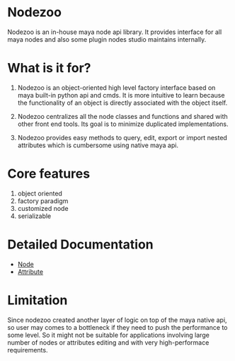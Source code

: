 # Nodezoo

Nodezoo is an in-house maya node api library. It provides interface for all maya nodes and also some plugin nodes studio maintains internally.   

# What is it for?

1. Nodezoo is an object-oriented high level factory interface based on
maya built-in python api and cmds. It is more intuitive to learn 
because the functionality of an object is directly associated with
 the object itself.

2. Nodezoo centralizes all the node classes and functions and shared with other
 front end tools. Its goal is to minimize duplicated implementations. 

3. Nodezoo provides easy methods to query, edit, export or import 
nested attributes which is cumbersome using native maya api.

# Core features

1. object oriented
2. factory paradigm
3. customized node
4. serializable

 
# Detailed Documentation

+ [Node](doc/node.md)
+ [Attribute](doc/attribute.md)
 
# Limitation
Since nodezoo created another layer of logic on top of the maya
native api, so user may comes to a bottleneck if they need to
push the performance to some level. So it might not be suitable for
applications involving large number of nodes or attributes editing
and with very high-performace requirements.







